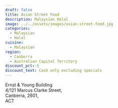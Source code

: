 ```yaml
---
draft: false
title: Asian Street Food
description: Malaysian Halal
image: ../../assets/images/asian-street-food.jpg
categories:
  - Malaysian
  - Halal
cuisine:
  - Malaysian
region:
  - Canberra
  - Australian Capital Territory
discount_pct: 5
discount_text: Cash only excluding specials
---
```

Ernst & Young Building\
4/121 Marcus Clarke Street,\
Canberra, 2601,\
ACT
